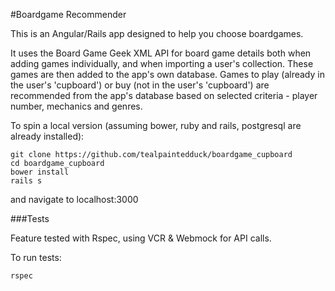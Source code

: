 #Boardgame Recommender

This is an Angular/Rails app designed to help you choose boardgames.

It uses the Board Game Geek XML API for board game details both when adding games individually, and when importing a user's collection. These games are then added to the app's own database.
Games to play (already in the user's 'cupboard') or buy (not in the user's 'cupboard') are recommended from the app's database based on selected criteria - player number, mechanics and genres.

To spin a local version (assuming bower, ruby and rails, postgresql are already installed):

```
git clone https://github.com/tealpaintedduck/boardgame_cupboard
cd boardgame_cupboard
bower install
rails s
```
and navigate to localhost:3000

###Tests

Feature tested with Rspec, using VCR & Webmock for API calls.

To run tests:

```
rspec
```